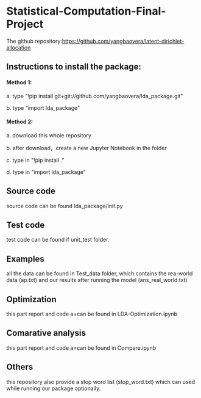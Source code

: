 # Statistical-Computation-Final-Project


The github repository:https://github.com/yangbaovera/latent-dirichlet-allocation

## Instructions to install the package:

#### Method 1:

a. type "!pip install git+git://github.com/yangbaovera/lda_package.git"

b. type "import lda_package"

#### Method 2:

a. download this whole repository

b. after download，create a new Jupyter Notebook in the folder

c. type in "!pip install ."

d. type in "import lda_package"

## Source code 

source code can be found lda_package/init.py

## Test code

test code can be found if unit_test folder.

## Examples

all the data can be found in Test_data folder, which contains the rea-world data (ap.txt) and our results after running the model (ans_real_world.txt)

## Optimization

this part report and code a=can be found in LDA-Optimization.ipynb 

## Comarative analysis

this part report and code a=can be found in Compare.ipynb 

## Others

this repository also provide a stop word list (stop_word.txt) which can used while running our package optionally.
